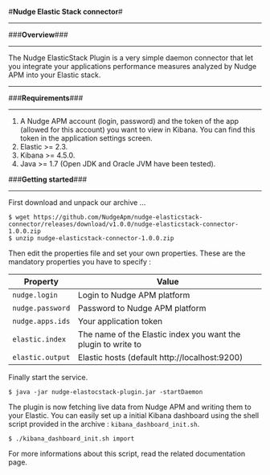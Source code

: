 
#**Nudge Elastic Stack connector**#

***
###**Overview**###
***

The Nudge ElasticStack Plugin is a very simple daemon connector that let you integrate your applications performance measures analyzed by Nudge APM into your Elastic stack.
***
###**Requirements**###
***
1. A Nudge APM account (login, password) and the token of the app (allowed for this account) you want to view in Kibana. You can find this token in the application settings screen.
2. Elastic >= 2.3.
3. Kibana >= 4.5.0.
4. Java >= 1.7 (Open JDK and Oracle JVM have been tested).

###**Getting started**###
***
First download and unpack our archive ...

	$ wget https://github.com/NudgeApm/nudge-elasticstack-connector/releases/download/v1.0.0/nudge-elasticstack-connector-1.0.0.zip
	$ unzip nudge-elasticstack-connector-1.0.0.zip

Then edit the properties file and set your own properties.
These are the mandatory properties you have to specify :


| Property       | Value                                                       |
|----------------|-------------------------------------------------------------|
|`nudge.login`   |Login to Nudge APM platform                                  |
|`nudge.password`|Password to Nudge APM platform                               |
|`nudge.apps.ids`|Your application token                                       |
|`elastic.index` |The name of the Elastic index you want the plugin to write to|
|`elastic.output`|Elastic hosts (default http://localhost:9200)                |

Finally start the service.

	$ java -jar nudge-elastocstack-plugin.jar -startDaemon

The plugin is now fetching live data from Nudge APM and writing them to your Elastic.
You can easily set up a initial Kibana dashboard using the shell script provided in the archive : `kibana_dashboard_init.sh`.

	$ ./kibana_dashboard_init.sh import

For more informations about this script, read the related documentation page.
